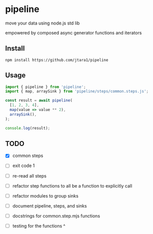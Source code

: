 # pipeline

move your data using node.js std lib

empowered by composed async generator functions and iterators 

## Install

```shell
npm install https://github.com/jtara1/pipeline
```

## Usage

```javascript
import { pipeline } from 'pipeline';
import { map, arraySink } from 'pipeline/steps/common.steps.js';

const result = await pipeline(
  [1, 2, 3, 4],
  map(value => value ** 2),
  arraySink(),
);

console.log(result);
```


## TODO

- [x] common steps
- [ ] exit code 1
- [ ] re-read all steps
- [ ] refactor step functions to all be a function to explicitly call
- [ ] refactor modules to group sinks
- [ ] document pipeline, steps, and sinks
- [ ] docstrings for common.step.mjs functions
- [ ] testing for the functions ^

